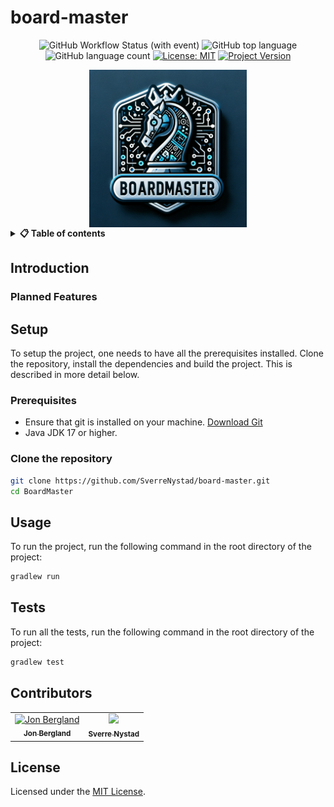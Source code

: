 # board-master
<div align="center">

![GitHub Workflow Status (with event)](https://img.shields.io/github/actions/workflow/status/SverreNystad/board-master/main.yml)
![GitHub top language](https://img.shields.io/github/languages/top/SverreNystad/board-master)
![GitHub language count](https://img.shields.io/github/languages/count/SverreNystad/board-master)
[![License: MIT](https://img.shields.io/badge/License-MIT-yellow.svg)](https://opensource.org/licenses/MIT)
[![Project Version](https://img.shields.io/badge/version-0.0.1-blue)](https://img.shields.io/badge/version-0.0.1-blue)

<img src="docs/images/BoardMaster.png" width="50%" alt="BoardMaster" style="display: block; margin-left: auto; margin-right: auto;">
</div>

<details> 
<summary><b>📋 Table of contents </b></summary>

1. [Introduction](#introduction)
2. [Setup](#setup)
3. [Usage](#usage)
4. [Tests](#tests)
5. [Contributors](#contributors)
6. [License](#license)

</details>

## Introduction

### Planned Features

## Setup
To setup the project, one needs to have all the prerequisites installed. Clone the repository, install the dependencies and build the project. This is described in more detail below.

### Prerequisites
- Ensure that git is installed on your machine. [Download Git](https://git-scm.com/downloads)
- Java JDK 17 or higher.


### Clone the repository
```bash
git clone https://github.com/SverreNystad/board-master.git
cd BoardMaster
```


## Usage
To run the project, run the following command in the root directory of the project:
```bash
gradlew run
```

## Tests
To run all the tests, run the following command in the root directory of the project:
```bash
gradlew test
```


## Contributors
<table align="center">
  <tr>
    <td align="center">
        <a href="https://github.com/JonBergland">
            <img src="https://github.com/JonBergland.png?size=100" width="100px;" alt="Jon Bergland"/><br />
            <sub><b>Jon Bergland</b></sub>
        </a>
    </td>
    <td align="center">
        <a href="https://github.com/SverreNystad">
            <img src="https://github.com/SverreNystad.png?size=100" width="100px;"/><br />
            <sub><b>Sverre Nystad</b></sub>
        </a>
    </td>
  </tr>
</table>

## License
Licensed under the [MIT License](LICENSE).

